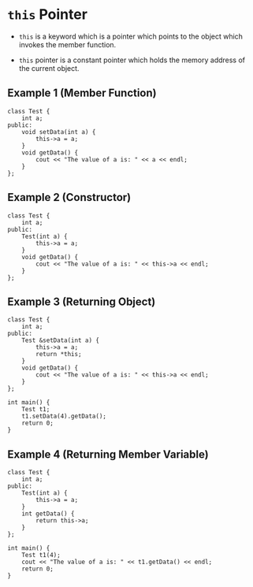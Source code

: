 # `this` Pointer

- `this` is a keyword which is a pointer which points to the object which invokes the member function.

- `this` pointer is a constant pointer which holds the memory address of the current object.

## Example 1 (Member Function)

    class Test {
        int a;
    public:
        void setData(int a) {
            this->a = a;
        }
        void getData() {
            cout << "The value of a is: " << a << endl;
        }
    };

## Example 2 (Constructor)

    class Test {
        int a;
    public:
        Test(int a) {
            this->a = a;
        }
        void getData() {
            cout << "The value of a is: " << this->a << endl;
        }
    };

## Example 3 (Returning Object)

    class Test {
        int a;
    public:
        Test &setData(int a) {
            this->a = a;
            return *this;
        }
        void getData() {
            cout << "The value of a is: " << this->a << endl;
        }
    };

    int main() {
        Test t1;
        t1.setData(4).getData();
        return 0;
    }

## Example 4 (Returning Member Variable)

    class Test {
        int a;
    public:
        Test(int a) {
            this->a = a;
        }
        int getData() {
            return this->a;
        }
    };

    int main() {
        Test t1(4);
        cout << "The value of a is: " << t1.getData() << endl;
        return 0;
    }
